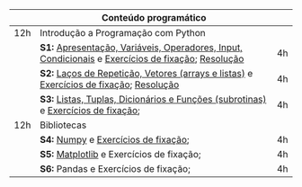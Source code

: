 |     | **Conteúdo programático**                                                                 |    |
|-----|-------------------------------------------------------------------------------------------|----|
| 12h | Introdução a Programação com Python                                                       |    |
|     | **S1:** [Apresentação, Variáveis, Operadores, Input, Condicionais](https://colab.research.google.com/drive/1KTqn4m0F87dZt3yX_BF6Qg3me1PM-Qzw?usp=sharing) e [Exercícios de fixação](https://colab.research.google.com/drive/18x9rVvFUzhxWhHZnXZGlSsH-dF5HPlDb?usp=sharing); [Resolução](https://colab.research.google.com/drive/1118bHAZeuP7gc4DxoE3z32nVsranaueP?usp=sharing)| 4h |
|     | **S2:** [Laços de Repetição, Vetores (arrays e listas)](https://colab.research.google.com/drive/1TO-ImIIbKrqB0pvuUvDtrBFZ2mmGQiS7?usp=sharing) e [Exercícios de fixação](https://colab.research.google.com/drive/1t1Jzn_T6SGhgAPrb3qzm6iaEC-KyJ0aX?usp=sharing); [Resolução](https://colab.research.google.com/drive/1F3-34Hn_2GLGgNA9fE31E9mj5pEYN9Jl?usp=sharing)           | 4h |
|     | **S3:** [Listas, Tuplas, Dicionários e Funções (subrotinas)](https://colab.research.google.com/drive/1ZTMRg7CcU2BJey42VjPK2Z8F0PLYb5oM?usp=sharing) e [Exercícios de fixação](https://colab.research.google.com/drive/1cnKT3K6xSJgqx6wFcGNfauV72pgwgjL1?usp=sharing);       | 4h |
| 12h | Bibliotecas                                                                               |    |
|     | **S4:** [Numpy](https://colab.research.google.com/drive/1DYprtUabRSfuQmzm2aQu4CrVBQIxTBUo?usp=sharing) e [Exercícios de fixação](https://colab.research.google.com/drive/1JlDh86_Y-e6a967DJaUn_NXq7PM_J8p7?usp=sharing);                                                    | 4h |
|     | **S5:** [Matplotlib](https://colab.research.google.com/drive/1g8rbP1N0aOhh4sGbYx332a7L_eT91yfs?usp=sharing) e Exercícios de fixação;                                               | 4h |
|     | **S6:** Pandas e Exercícios de fixação;                                                   | 4h |
